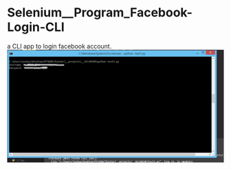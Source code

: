 # Selenium__Program_Facebook-Login-CLI
a CLI app to login facebook account.
![](images/screenshot.JPG)

